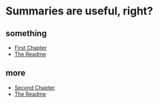 # Summaries are useful, right?

## something

* [First Chapter](Chapter_01.md)
* [The Readme](README.md)


## more

* [Second Chapter](Chapter_02.md)
* [The Readme](README.md)